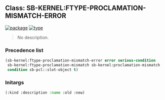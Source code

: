 ## Class: SB-KERNEL:FTYPE-PROCLAMATION-MISMATCH-ERROR
[![package](https://img.shields.io/badge/Package-SB--KERNEL-5f9ea0.svg?style=social&colorA=999999)](../) [![type](https://img.shields.io/badge/Type-Class-5f9ea0.svg?style=social&colorA=999999)](../#class) 

> No description.

### Precedence list
```cl
(sb-kernel:ftype-proclamation-mismatch-error error serious-condition
 sb-kernel:ftype-proclamation-mismatch sb-kernel:proclamation-mismatch
 condition sb-pcl::slot-object t)
```
### Initargs
```cl
(:kind :description :name :old :new)
```
